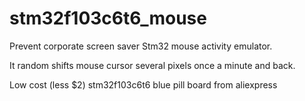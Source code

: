 # stm32f103c6t6_mouse
Prevent corporate screen saver Stm32 mouse activity emulator.

It random shifts mouse cursor several pixels once a minute and back.

Low cost (less $2) stm32f103c6t6 blue pill board from aliexpress
